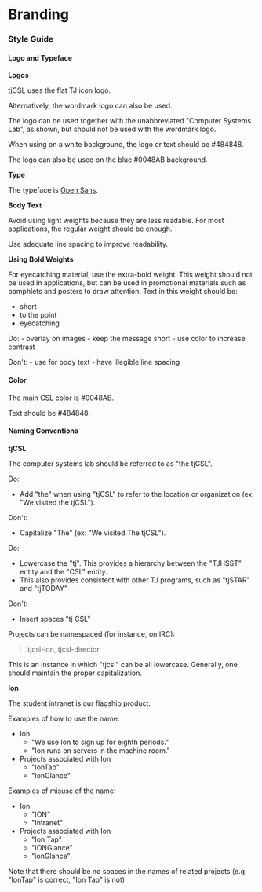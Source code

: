 # Branding

### Style Guide

#### Logo and Typeface

**Logos**

&#x20;tjCSL uses the flat TJ icon logo.

&#x20;Alternatively, the wordmark logo can also be used.

&#x20;The logo can be used together with the unabbreviated "Computer Systems Lab", as shown, but should not be used with the wordmark logo.

When using on a white background, the logo or text should be #484848.

The logo can also be used on the blue #0048AB background.

**Type**

The typeface is [Open Sans](https://fonts.google.com/specimen/Open+Sans).

**Body Text**

Avoid using light weights because they are less readable. For most applications, the regular weight should be enough.

Use adequate line spacing to improve readability.

**Using Bold Weights**

For eyecatching material, use the extra-bold weight. This weight should not be used in applications, but can be used in promotional materials such as pamphlets and posters to draw attention. Text in this weight should be:

* short
* to the point
* eyecatching

&#x20;Do: - overlay on images - keep the message short - use color to increase contrast

&#x20;Don't: - use for body text - have illegible line spacing

#### Color

The main CSL color is #0048AB.

Text should be #484848.

#### Naming Conventions

**tjCSL**

The computer systems lab should be referred to as "the tjCSL".

Do:

* Add "the" when using "tjCSL" to refer to the location or organization (ex: "We visited the tjCSL").

Don't:

* Capitalize "The" (ex: "We visited The tjCSL").

Do:

* Lowercase the "tj". This provides a hierarchy between the "TJHSST" entity and the "CSL" entity.
* This also provides consistent with other TJ programs, such as "tjSTAR" and "tjTODAY"

Don't:

* Insert spaces "tj CSL"

Projects can be namespaced (for instance, on IRC):

> tjcsl-ion, tjcsl-director

This is an instance in which "tjcsl" can be all lowercase. Generally, one should maintain the proper capitalization.

**Ion**

The student intranet is our flagship product.

Examples of how to use the name:

* Ion
  * "We use Ion to sign up for eighth periods."
  * "Ion runs on servers in the machine room."
* Projects associated with Ion
  * "IonTap"
  * "IonGlance"

Examples of misuse of the name:

* Ion
  * "ION"
  * "Intranet"
* Projects associated with Ion
  * "Ion Tap"
  * "IONGlance"
  * "ionGlance"

Note that there should be no spaces in the names of related projects (e.g. "IonTap" is correct, "Ion Tap" is not)
